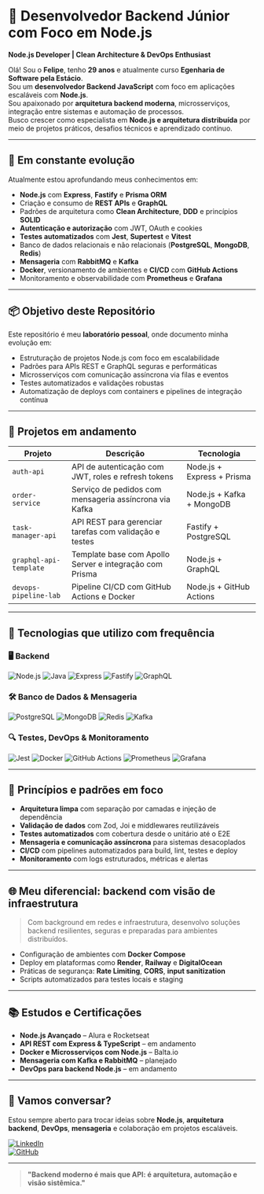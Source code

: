 # 🐢 Desenvolvedor Backend Júnior com Foco em Node.js  
**Node.js Developer | Clean Architecture & DevOps Enthusiast**

Olá! Sou o **Felipe**, tenho **29 anos** e atualmente curso **Egenharia de Software pela Estácio**.  
Sou um **desenvolvedor Backend JavaScript** com foco em aplicações escaláveis com **Node.js**.  
Sou apaixonado por **arquitetura backend moderna**, microsserviços, integração entre sistemas e automação de processos.  
Busco crescer como especialista em **Node.js e arquitetura distribuída** por meio de projetos práticos, desafios técnicos e aprendizado contínuo.

---

## 🚀 Em constante evolução

Atualmente estou aprofundando meus conhecimentos em:

- **Node.js** com **Express**, **Fastify** e **Prisma ORM**
- Criação e consumo de **REST APIs** e **GraphQL**
- Padrões de arquitetura como **Clean Architecture**, **DDD** e princípios **SOLID**
- **Autenticação e autorização** com JWT, OAuth e cookies
- **Testes automatizados** com **Jest**, **Supertest** e **Vitest**
- Banco de dados relacionais e não relacionais (**PostgreSQL**, **MongoDB**, **Redis**)
- **Mensageria** com **RabbitMQ** e **Kafka**
- **Docker**, versionamento de ambientes e **CI/CD** com **GitHub Actions**
- Monitoramento e observabilidade com **Prometheus** e **Grafana**

---

## 📦 Objetivo deste Repositório

Este repositório é meu **laboratório pessoal**, onde documento minha evolução em:

- Estruturação de projetos Node.js com foco em escalabilidade
- Padrões para APIs REST e GraphQL seguras e performáticas
- Microsserviços com comunicação assíncrona via filas e eventos
- Testes automatizados e validações robustas
- Automatização de deploys com containers e pipelines de integração contínua

---

## 🔁 Projetos em andamento

| Projeto                      | Descrição                                                              | Tecnologia               |
|------------------------------|------------------------------------------------------------------------|--------------------------|
| `auth-api`                   | API de autenticação com JWT, roles e refresh tokens                   | Node.js + Express + Prisma |
| `order-service`              | Serviço de pedidos com mensageria assíncrona via Kafka                | Node.js + Kafka + MongoDB |
| `task-manager-api`           | API REST para gerenciar tarefas com validação e testes                | Fastify + PostgreSQL     |
| `graphql-api-template`       | Template base com Apollo Server e integração com Prisma               | Node.js + GraphQL        |
| `devops-pipeline-lab`        | Pipeline CI/CD com GitHub Actions e Docker                           | Node.js + GitHub Actions |

---

## 🧰 Tecnologias que utilizo com frequência

### 🖥️ Backend
![Node.js](https://img.shields.io/badge/Node.js-339933?style=for-the-badge&logo=nodedotjs&logoColor=white)
![Java](https://img.shields.io/badge/Java-B8211E?style=for-the-badge&logo=Javadotjs&logoColor=white)
![Express](https://img.shields.io/badge/Express.js-000000?style=for-the-badge&logo=express&logoColor=white)
![Fastify](https://img.shields.io/badge/Fastify-000000?style=for-the-badge&logo=fastify&logoColor=white)
![GraphQL](https://img.shields.io/badge/GraphQL-E10098?style=for-the-badge&logo=graphql&logoColor=white)

### 🛠️ Banco de Dados & Mensageria
![PostgreSQL](https://img.shields.io/badge/PostgreSQL-336791?style=for-the-badge&logo=postgresql&logoColor=white)
![MongoDB](https://img.shields.io/badge/MongoDB-47A248?style=for-the-badge&logo=mongodb&logoColor=white)
![Redis](https://img.shields.io/badge/Redis-DC382D?style=for-the-badge&logo=redis&logoColor=white)
![Kafka](https://img.shields.io/badge/Kafka-231F20?style=for-the-badge&logo=apache-kafka&logoColor=white)

### 🔍 Testes, DevOps & Monitoramento
![Jest](https://img.shields.io/badge/Jest-C21325?style=for-the-badge&logo=jest&logoColor=white)
![Docker](https://img.shields.io/badge/Docker-2496ED?style=for-the-badge&logo=docker&logoColor=white)
![GitHub Actions](https://img.shields.io/badge/GitHub_Actions-2088FF?style=for-the-badge&logo=github-actions&logoColor=white)
![Prometheus](https://img.shields.io/badge/Prometheus-E6522C?style=for-the-badge&logo=prometheus&logoColor=white)
![Grafana](https://img.shields.io/badge/Grafana-F46800?style=for-the-badge&logo=grafana&logoColor=white)

---

## 🧠 Princípios e padrões em foco

- **Arquitetura limpa** com separação por camadas e injeção de dependência
- **Validação de dados** com Zod, Joi e middlewares reutilizáveis
- **Testes automatizados** com cobertura desde o unitário até o E2E
- **Mensageria e comunicação assíncrona** para sistemas desacoplados
- **CI/CD** com pipelines automatizados para build, lint, testes e deploy
- **Monitoramento** com logs estruturados, métricas e alertas

---

## 🌐 Meu diferencial: backend com visão de infraestrutura

> Com background em redes e infraestrutura, desenvolvo soluções backend resilientes, seguras e preparadas para ambientes distribuídos.

- Configuração de ambientes com **Docker Compose**
- Deploy em plataformas como **Render**, **Railway** e **DigitalOcean**
- Práticas de segurança: **Rate Limiting**, **CORS**, **input sanitization**
- Scripts automatizados para testes locais e staging

---

## 📚 Estudos e Certificações

- **Node.js Avançado** – Alura e Rocketseat
- **API REST com Express & TypeScript** – em andamento
- **Docker e Microsserviços com Node.js** – Balta.io
- **Mensageria com Kafka e RabbitMQ** – planejado
- **DevOps para backend Node.js** – em andamento

---

## 💬 Vamos conversar?

Estou sempre aberto para trocar ideias sobre **Node.js**, **arquitetura backend**, **DevOps**, **mensageria** e colaboração em projetos escaláveis.

[![LinkedIn](https://img.shields.io/badge/LinkedIn-blue?style=for-the-badge&logo=linkedin&logoColor=white)](https://linkedin.com/in/seu-perfil)  
[![GitHub](https://img.shields.io/badge/GitHub-333?style=for-the-badge&logo=github&logoColor=white)](https://github.com/seu-usuario)

---

> **"Backend moderno é mais que API: é arquitetura, automação e visão sistêmica."**
